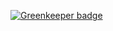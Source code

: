 
[![Greenkeeper badge](https://badges.greenkeeper.io/basarat/youtube-angular-v-jsx.svg)](https://greenkeeper.io/)

